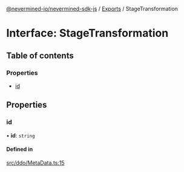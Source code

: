 [@nevermined-io/nevermined-sdk-js](../README.md) / [Exports](../modules.md) / StageTransformation

# Interface: StageTransformation

## Table of contents

### Properties

- [id](StageTransformation.md#id)

## Properties

### id

• **id**: `string`

#### Defined in

[src/ddo/MetaData.ts:15](https://github.com/nevermined-io/sdk-js/blob/9d31ebc/src/ddo/MetaData.ts#L15)
